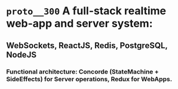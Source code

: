 # `proto__300`  A full-stack realtime web-app and server system:
## WebSockets, ReactJS, Redis, PostgreSQL, NodeJS
### Functional architecture: Concorde (StateMachine + SideEffects) for Server operations, Redux for WebApps.
